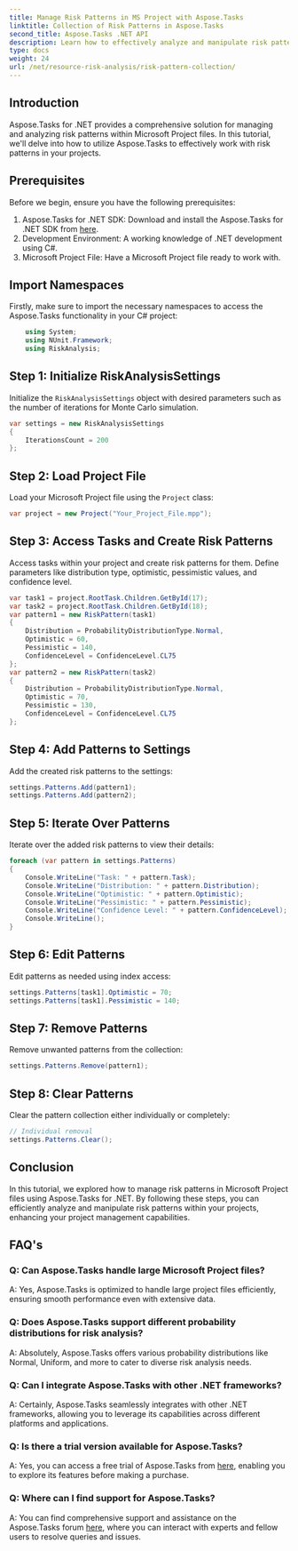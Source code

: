 ```yaml
---
title: Manage Risk Patterns in MS Project with Aspose.Tasks
linktitle: Collection of Risk Patterns in Aspose.Tasks
second_title: Aspose.Tasks .NET API
description: Learn how to effectively analyze and manipulate risk patterns in Microsoft Project files using Aspose.Tasks for .NET.
type: docs
weight: 24
url: /net/resource-risk-analysis/risk-pattern-collection/
---
```

## Introduction
Aspose.Tasks for .NET provides a comprehensive solution for managing and analyzing risk patterns within Microsoft Project files. In this tutorial, we'll delve into how to utilize Aspose.Tasks to effectively work with risk patterns in your projects.
## Prerequisites
Before we begin, ensure you have the following prerequisites:
1. Aspose.Tasks for .NET SDK: Download and install the Aspose.Tasks for .NET SDK from [here](https://releases.aspose.com/tasks/net/).
2. Development Environment: A working knowledge of .NET development using C#.
3. Microsoft Project File: Have a Microsoft Project file ready to work with.

## Import Namespaces
Firstly, make sure to import the necessary namespaces to access the Aspose.Tasks functionality in your C# project:
```csharp
    using System;
    using NUnit.Framework;
    using RiskAnalysis;
```
## Step 1: Initialize RiskAnalysisSettings
Initialize the `RiskAnalysisSettings` object with desired parameters such as the number of iterations for Monte Carlo simulation.
```csharp
var settings = new RiskAnalysisSettings
{
    IterationsCount = 200
};
```
## Step 2: Load Project File
Load your Microsoft Project file using the `Project` class:
```csharp
var project = new Project("Your_Project_File.mpp");
```
## Step 3: Access Tasks and Create Risk Patterns
Access tasks within your project and create risk patterns for them. Define parameters like distribution type, optimistic, pessimistic values, and confidence level.
```csharp
var task1 = project.RootTask.Children.GetById(17);
var task2 = project.RootTask.Children.GetById(18);
var pattern1 = new RiskPattern(task1)
{
    Distribution = ProbabilityDistributionType.Normal,
    Optimistic = 60,
    Pessimistic = 140,
    ConfidenceLevel = ConfidenceLevel.CL75
};
var pattern2 = new RiskPattern(task2)
{
    Distribution = ProbabilityDistributionType.Normal,
    Optimistic = 70,
    Pessimistic = 130,
    ConfidenceLevel = ConfidenceLevel.CL75
};
```
## Step 4: Add Patterns to Settings
Add the created risk patterns to the settings:
```csharp
settings.Patterns.Add(pattern1);
settings.Patterns.Add(pattern2);
```
## Step 5: Iterate Over Patterns
Iterate over the added risk patterns to view their details:
```csharp
foreach (var pattern in settings.Patterns)
{
    Console.WriteLine("Task: " + pattern.Task);
    Console.WriteLine("Distribution: " + pattern.Distribution);
    Console.WriteLine("Optimistic: " + pattern.Optimistic);
    Console.WriteLine("Pessimistic: " + pattern.Pessimistic);
    Console.WriteLine("Confidence Level: " + pattern.ConfidenceLevel);
    Console.WriteLine();
}
```
## Step 6: Edit Patterns
Edit patterns as needed using index access:
```csharp
settings.Patterns[task1].Optimistic = 70;
settings.Patterns[task1].Pessimistic = 140;
```
## Step 7: Remove Patterns
Remove unwanted patterns from the collection:
```csharp
settings.Patterns.Remove(pattern1);
```
## Step 8: Clear Patterns
Clear the pattern collection either individually or completely:
```csharp
// Individual removal
settings.Patterns.Clear();
```

## Conclusion
In this tutorial, we explored how to manage risk patterns in Microsoft Project files using Aspose.Tasks for .NET. By following these steps, you can efficiently analyze and manipulate risk patterns within your projects, enhancing your project management capabilities.
## FAQ's
### Q: Can Aspose.Tasks handle large Microsoft Project files?
A: Yes, Aspose.Tasks is optimized to handle large project files efficiently, ensuring smooth performance even with extensive data.
### Q: Does Aspose.Tasks support different probability distributions for risk analysis?
A: Absolutely, Aspose.Tasks offers various probability distributions like Normal, Uniform, and more to cater to diverse risk analysis needs.
### Q: Can I integrate Aspose.Tasks with other .NET frameworks?
A: Certainly, Aspose.Tasks seamlessly integrates with other .NET frameworks, allowing you to leverage its capabilities across different platforms and applications.
### Q: Is there a trial version available for Aspose.Tasks?
A: Yes, you can access a free trial of Aspose.Tasks from [here](https://releases.aspose.com/), enabling you to explore its features before making a purchase.
### Q: Where can I find support for Aspose.Tasks?
A: You can find comprehensive support and assistance on the Aspose.Tasks forum [here](https://forum.aspose.com/c/tasks/15), where you can interact with experts and fellow users to resolve queries and issues.
